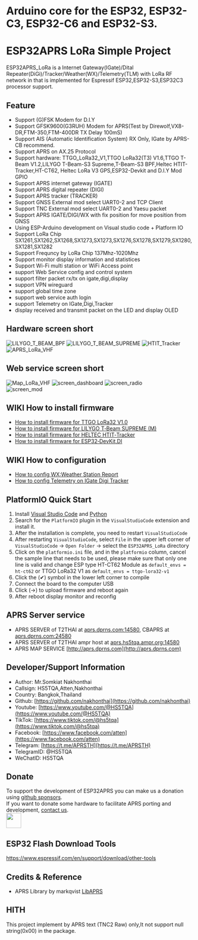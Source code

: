 # Arduino core for the ESP32, ESP32-C3, ESP32-C6 and ESP32-S3.

# ESP32APRS LoRa Simple Project

ESP32APRS_LoRa is a Internet Gateway(IGate)/Dital Repeater(DiGi)/Tracker/Weather(WX)/Telemetry(TLM) with LoRa RF network in that is implemented for Espressif ESP32,ESP32-S3,ESP32C3 processor support.
 

## Feature
* Support (G)FSK Modem for D.I.Y
* Support GFSK9600(G3RUH) Modem for APRS(Test by Direwolf,VX8-DR,FTM-350,FTM-400DR TX Delay 100mS)
* Support AIS (Automatic Identification System) RX Only, IGate by APRS-CB recommend.
* Support APRS on AX.25 Protocol
* Support hardware: TTGO_LoRa32_V1,TTGO LoRa32(T3) V1.6,TTGO T-Beam V1.2,LILYGO T-Beam-S3 Supreme,T-Beam-S3 BPF,Heltec HTIT-Tracker,HT-CT62, Heltec LoRa V3 GPS,ESP32-Devkit and D.I.Y Mod GPIO
* Support APRS internet gateway (IGATE)
* Support APRS digital repeater (DIGI)
* Support APRS tracker (TRACKER)
* Support GNSS External mod select UART0-2 and TCP Client
* Support TNC External mod select UART0-2 and Yaesu packet
* Support APRS IGATE/DIGI/WX with fix position for move position from GNSS
* Using ESP-Arduino development on Visual studio code + Platform IO
* Support LoRa Chip SX1261,SX1262,SX1268,SX1273,SX1273,SX1276,SX1278,SX1279,SX1280,SX1281,SX1282
* Support Frequncy by LoRa Chip 137Mhz-1020Mhz
* Support monitor display information and statistices
* Support Wi-Fi multi station or WiFi Access point
* support Web Service config and control system
* support filter packet rx/tx on igate,digi,display
* support VPN wireguard
* support global time zone
* support web service auth login
* support Telemetry on IGate,Digi,Tracker
* display received and transmit packet on the LED and display OLED

## Hardware screen short
![LILYGO_T_BEAM_BPF](https://lilygo.cc/cdn/shop/files/LILYGO-T-Beam-BPF_1.jpg) ![LILYGO_T_BEAM_SUPREME](doc/LILYGO_T_BEAM_SUPREME.jpg) ![HTIT_Tracker](doc/APRS_LoRa_Heltec_HTIT_Tracker_Quaterwave.jpg) ![APRS_LoRa_VHF](doc/APRS_LoRa_VHF_DIY.jpg)

## Web service screen short
![Map_LoRa_VHF](doc/TEST_APRS_LoRa_VHF.jpg)
![screen_dashboard](image/ESP32APRS_Screen_Dashboard.png) ![screen_radio](image/ESP32APRS_Screen_Radio.png) \
![screen_mod](image/ESP32APRS_Screen_Mod.png)

## WIKI How to install firmware
* [How to install firmware for TTGO LoRa32 V1.0](https://github.com/nakhonthai/ESP32APRS_LoRa/wiki/How-to-install-firmware-for-TTGO-LoRa32-V1.0)
* [How to install firmware for LILYGO T‐Beam SUPREME (M)](https://github.com/nakhonthai/ESP32APRS_LoRa/wiki/How-to-install-firmware-for-LILYGO-T%E2%80%90Beam-SUPREME-(M))
* [How to install firmware for HELTEC HTIT‐Tracker](https://github.com/nakhonthai/ESP32APRS_LoRa/wiki/How-to-install-firmware-for-HELTEC-HTIT%E2%80%90Tracker)
* [How to install firmware for ESP32‐DevKit,DI](https://github.com/nakhonthai/ESP32APRS_LoRa/wiki/How-to-install-firmware-for-ESP32%E2%80%90DevKit,DIY)

## WIKI How to configuration
* [How to config WX:Weather Station Report](https://github.com/nakhonthai/ESP32APRS_LoRa/wiki/How-to-config-WX:Weather-Station-Report)
* [How to config Telemetry on IGate Digi Tracker](https://github.com/nakhonthai/ESP32APRS_LoRa/wiki/How-to-config-Telemetry-on-IGate-Digi-Tracker)


## PlatformIO Quick Start

1. Install [Visual Studio Code](https://code.visualstudio.com/) and [Python](https://www.python.org/)
2. Search for the `PlatformIO` plugin in the `VisualStudioCode` extension and install it.
3. After the installation is complete, you need to restart `VisualStudioCode`
4. After restarting `VisualStudioCode`, select `File` in the upper left corner of `VisualStudioCode` -> `Open Folder` -> select the `ESP32APRS_LoRa` directory
5. Click on the `platformio.ini` file, and in the `platformio` column, cancel the sample line that needs to be used, please make sure that only one line is valid and change ESP type HT-CT62 Module as `default_envs = ht-ct62` or TTGO LoRa32 V1 as `default_envs = ttgo-lora32-v1`
6. Click the (✔) symbol in the lower left corner to compile
7. Connect the board to the computer USB
8. Click (→) to upload firmware and reboot again
9. After reboot display monitor and reconfig

## APRS Server service

- APRS SERVER of T2THAI at [aprs.dprns.com:14580](http://aprs.dprns.com:14501), CBAPRS at [aprs.dprns.com:24580](http://aprs.dprns.com:24501)
- APRS SERVER of T2THAI ampr host at [aprs.hs5tqa.ampr.org:14580](http://aprs.hs5tqa.ampr.org:14501)
- APRS MAP SERVICE [http://aprs.dprns.com](http://aprs.dprns.com)

## Developer/Support Information

- Author:	Mr.Somkiat Nakhonthai
- Callsign:	HS5TQA,Atten,Nakhonthai
- Country:	Bangkok,Thailand
- Github:	[https://github.com/nakhonthai](https://github.com/nakhonthai)
- Youtube:	[https://www.youtube.com/@HS5TQA](https://www.youtube.com/@HS5TQA)
- TikTok:   [https://www.tiktok.com/@hs5tqa](https://www.tiktok.com/@hs5tqa)
- Facebook:	[https://www.facebook.com/atten](https://www.facebook.com/atten)
- Telegram: [https://t.me/APRSTH](https://t.me/APRSTH)
- TelegramID: @HS5TQA
- WeChatID: HS5TQA

## Donate

To support the development of ESP32APRS you can make us a donation using [github sponsors](https://github.com/sponsors/nakhonthai). \
If you want to donate some hardware to facilitate APRS porting and development, [contact us](https://www.facebook.com/atten). \
<a href="https://www.paypal.me/0hs5tqa0"><img src="https://github.com/nakhonthai/ESP32IGate/raw/master/blue.svg" height="40"></a> 

## ESP32 Flash Download Tools
https://www.espressif.com/en/support/download/other-tools

## Credits & Reference

- APRS Library by markqvist [LibAPRS](https://github.com/markqvist/LibAPRS)

## HITH
This project implement by APRS text (TNC2 Raw) only,It not support null string(0x00) in the package.

